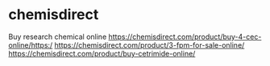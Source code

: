 # chemisdirect
Buy research chemical online
https://chemisdirect.com/product/buy-4-cec-online/https:/
https://chemisdirect.com/product/3-fpm-for-sale-online/
https://chemisdirect.com/product/buy-cetrimide-online/
